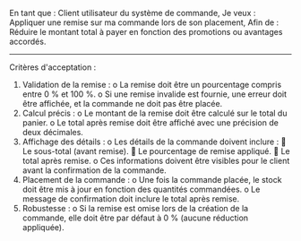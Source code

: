 En tant que : Client utilisateur du système de commande,
Je veux : Appliquer une remise sur ma commande lors de son placement,
Afin de : Réduire le montant total à payer en fonction des promotions ou avantages accordés.
________________________________________
Critères d'acceptation :
1.	Validation de la remise :
o	La remise doit être un pourcentage compris entre 0 % et 100 %.
o	Si une remise invalide est fournie, une erreur doit être affichée, et la commande ne doit pas être placée.
2.	Calcul précis :
o	Le montant de la remise doit être calculé sur le total du panier.
o	Le total après remise doit être affiché avec une précision de deux décimales.
3.	Affichage des détails :
o	Les détails de la commande doivent inclure :
	Le sous-total (avant remise).
	Le pourcentage de remise appliqué.
	Le total après remise.
o	Ces informations doivent être visibles pour le client avant la confirmation de la commande.
4.	Placement de la commande :
o	Une fois la commande placée, le stock doit être mis à jour en fonction des quantités commandées.
o	Le message de confirmation doit inclure le total après remise.
5.	Robustesse :
o	Si la remise est omise lors de la création de la commande, elle doit être par défaut à 0 % (aucune réduction appliquée).


